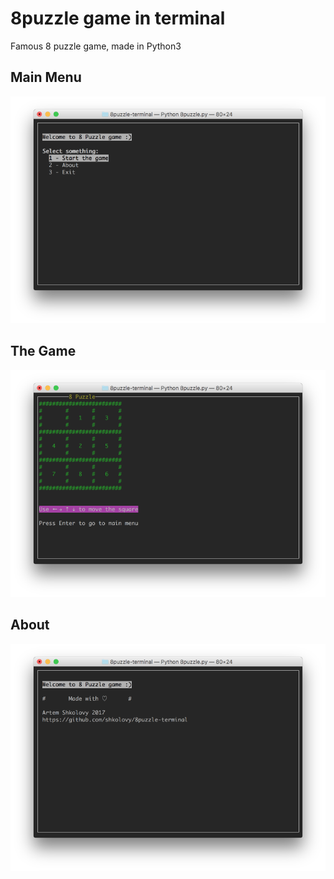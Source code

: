 # 8puzzle game in terminal

Famous 8 puzzle game, made in Python3


## Main Menu
![Image](https://raw.githubusercontent.com/shkolovy/8puzzle-terminal/master/screenshots/8puzzle-terminal-main.png)


## The Game
![ScreenShot](https://raw.githubusercontent.com/shkolovy/8puzzle-terminal/master/screenshots/8puzzle-terminal-game.png)


## About
![ScreenShot](https://raw.githubusercontent.com/shkolovy/8puzzle-terminal/master/screenshots/8puzzle-terminal-about.png)

